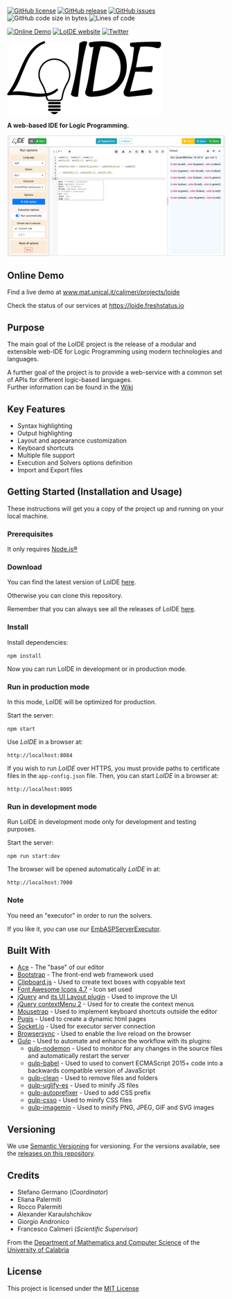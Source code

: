 
[![GitHub license](https://img.shields.io/badge/license-MIT-blue.svg)](https://raw.githubusercontent.com/DeMaCS-UNICAL/LoIDE/master/LICENSE)
[![GitHub release](https://img.shields.io/github/release/DeMaCS-UNICAL/LoIDE.svg)](https://github.com/DeMaCS-UNICAL/LoIDE/releases/latest)
[![GitHub issues](https://img.shields.io/github/issues/DeMaCS-UNICAL/LoIDE.svg)](https://github.com/DeMaCS-UNICAL/LoIDE/issues)
![GitHub code size in bytes](https://img.shields.io/github/languages/code-size/DeMaCS-UNICAL/LoIDE)
![Lines of code](https://img.shields.io/tokei/lines/github/DeMaCS-UNICAL/LoIDE)

[![Online Demo](https://img.shields.io/website-up-down-green-red/https/www.mat.unical.it/calimeri/projects/loide.svg?label=online-demo)](https://loide.demacs.unical.it)
[![LoIDE website](https://img.shields.io/website-up-down-green-red/https/www.mat.unical.it/calimeri/projects/loide.svg?label=LoIDE-website)](https://demacs-unical.github.io/LoIDE)
[![Twitter](https://img.shields.io/twitter/url/https/github.com/DeMaCS-UNICAL/LoIDE.svg?style=social)](https://twitter.com/intent/tweet?text=LoIDE%20-%20A%20web-based%20IDE%20for%20Logic%20Programming%0A&url=https%3A%2F%2Fdemacs-unical.github.io%2FLoIDE)


<!-- # LoIDE -->

<picture>
 <source media="(prefers-color-scheme: dark)" srcset="docs/images/logo_LoIDE_dark.svg">
 <source media="(prefers-color-scheme: light)" srcset="docs/images/logo_LoIDE.svg">
 <img alt="LoIDE" src="docs/images/logo_LoIDE.svg">
</picture>

**A web-based IDE for Logic Programming.**

[![LoIDE web GUI](docs/screenshots/screenshot_3-col.png)](https://www.mat.unical.it/calimeri/projects/loide)

<!-- ___

Badge | Status
---                | ---
License            | [![GitHub license](https://img.shields.io/badge/license-MIT-blue.svg)](https://raw.githubusercontent.com/DeMaCS-UNICAL/LoIDE/master/LICENSE)
Current Version    | [![GitHub release](https://img.shields.io/github/release/DeMaCS-UNICAL/LoIDE.svg)](https://github.com/DeMaCS-UNICAL/LoIDE/releases/latest)
GitHub Issues      | [![GitHub issues](https://img.shields.io/github/issues/DeMaCS-UNICAL/LoIDE.svg)](https://github.com/DeMaCS-UNICAL/LoIDE/issues)
Our Online Beta    | [![Website](https://img.shields.io/website-up-down-green-red/https/www.mat.unical.it/calimeri/projects/loide.svg?label=my-website)](https://www.mat.unical.it/calimeri/projects/loide)
Tell your friends! | [![Twitter](https://img.shields.io/twitter/url/https/github.com/DeMaCS-UNICAL/LoIDE.svg?style=social)](https://twitter.com/intent/tweet?text=Wow:&url=%5Bobject%20Object%5D)

___ -->


<!-- ## IMPORTANT NOTE

<!-- __*LoIDE started as an undergraduate student's work of thesis, and is still at the early stages of development.*__ -->

<!-- __*It currently supports only Answer Set Programming; we encourage any feedback, but we do NOT recommend it for production yet.*__ -->


## Online Demo
Find a live demo at www.mat.unical.it/calimeri/projects/loide

Check the status of our services at https://loide.freshstatus.io

<!-- This online version uses the [EmbASPServerExecutor](https://github.com/DeMaCS-UNICAL/EmbASPServerExecutor) to run the solvers -->


## Purpose
The main goal of the LoIDE project is the release of a modular and extensible web-IDE for Logic Programming using modern technologies and languages.

A further goal of the project is to provide a web-service with a common set of APIs for different logic-based languages.  
Further information can be found in the [Wiki](https://github.com/DeMaCS-UNICAL/LoIDE/wiki/APIs)

## Key Features

 - Syntax highlighting
 - Output highlighting
 - Layout and appearance customization
 - Keyboard shortcuts
 - Multiple file support
 - Execution and Solvers options definition
 - Import and Export files


## Getting Started (Installation and Usage)
These instructions will get you a copy of the project up and running on your local machine.

### Prerequisites
It only requires [Node.js&reg;](https://nodejs.org)

### Download
You can find the latest version of LoIDE [here](https://github.com/DeMaCS-UNICAL/LoIDE/releases/latest).

Otherwise you can clone this repository.

Remember that you can always see all the releases of LoIDE [here](https://github.com/DeMaCS-UNICAL/LoIDE/releases). 

### Install
Install dependencies:
 ```
 npm install
 ```

Now you can run LoIDE in development or in production mode.

### Run in production mode
In this mode, LoIDE will be optimized for production.

Start the server:
```
npm start
```

Use _LoIDE_ in a browser at:
```
http://localhost:8084
```

If you wish to run _LoIDE_ over HTTPS, you must provide paths to certificate files in the ```app-config.json``` file.
Then, you can start _LoIDE_ in a browser at: 
```
http://localhost:8085
```

### Run in development mode
Run LoIDE in development mode only for development and testing purposes.

Start the server:
```
npm run start:dev
```

The browser will be opened automatically _LoIDE_ in at:
```
http://localhost:7000
```

### Note
You need an "executor" in order to run the solvers.

If you like it, you can use our [EmbASPServerExecutor](https://github.com/DeMaCS-UNICAL/EmbASPServerExecutor).


## Built With
 
 - [Ace](https://ace.c9.io) - The "base" of our editor
 - [Bootstrap](https://getbootstrap.com) - The front-end web framework used
 - [Clipboard.js](https://clipboardjs.com) - Used to create text boxes with copyable text
 - [Font Awesome Icons 4.7](https://fontawesome.com/v4.7.0/icons/) - Icon set used
 - [jQuery](https://jquery.com) and [its UI Layout plugin](http://plugins.jquery.com/layout) - Used to improve the UI
 - [jQuery contextMenu 2](https://swisnl.github.io/jQuery-contextMenu/) - Used for to create the context menus
 - [Mousetrap](https://craig.is/killing/mice) - Used to implement keyboard shortcuts outside the editor
 - [Pugjs](https://pugjs.org) - Used to create a dynamic html pages
 - [Socket.io](https://socket.io) - Used for executor server connection
 - [Browsersync](https://www.browsersync.io) - Used to enable the live reload on the browser
 - [Gulp](https://gulpjs.com) - Used to automate and enhance the workflow with its plugins:
   - [gulp-nodemon](https://github.com/JacksonGariety/gulp-nodemon) - Used to monitor for any changes in the source files and automatically restart the server
   - [gulp-babel](https://github.com/babel/gulp-babel#readme) - Used to used to convert ECMAScript 2015+ code into a backwards compatible version of JavaScript
   - [gulp-clean](https://github.com/peter-vilja/gulp-clean) - Used to remove files and folders
   - [gulp-uglify-es](https://gitlab.com/itayronen/gulp-uglify-es) - Used to minify JS files
   - [gulp-autoprefixer](https://github.com/sindresorhus/gulp-autoprefixer#readme) - Used to add CSS prefix
   - [gulp-csso](https://github.com/ben-eb/gulp-csso) - Used to minify CSS files
   - [gulp-imagemin](https://github.com/sindresorhus/gulp-imagemin#readme) - Used to minify PNG, JPEG, GIF and SVG images
 
<!-- 
## Contributing

Please read [CONTRIBUTING.md]() for details on our code of conduct, and the process for submitting pull requests to us.
 -->

## Versioning
We use [Semantic Versioning](http://semver.org) for versioning. For the versions available, see the [releases on this repository](https://github.com/DeMaCS-UNICAL/LoIDE/releases). 


## Credits
 - Stefano Germano (_Coordinator_)
 - Eliana Palermiti
 - Rocco Palermiti
 - Alexander Karaulshchikov
 - Giorgio Andronico
 - Francesco Calimeri (_Scientific Supervisor_)

From the [Department of Mathematics and Computer Science](https://www.mat.unical.it) of the [University of Calabria](http://unical.it)


## License
  This project is licensed under the [MIT License](LICENSE)
